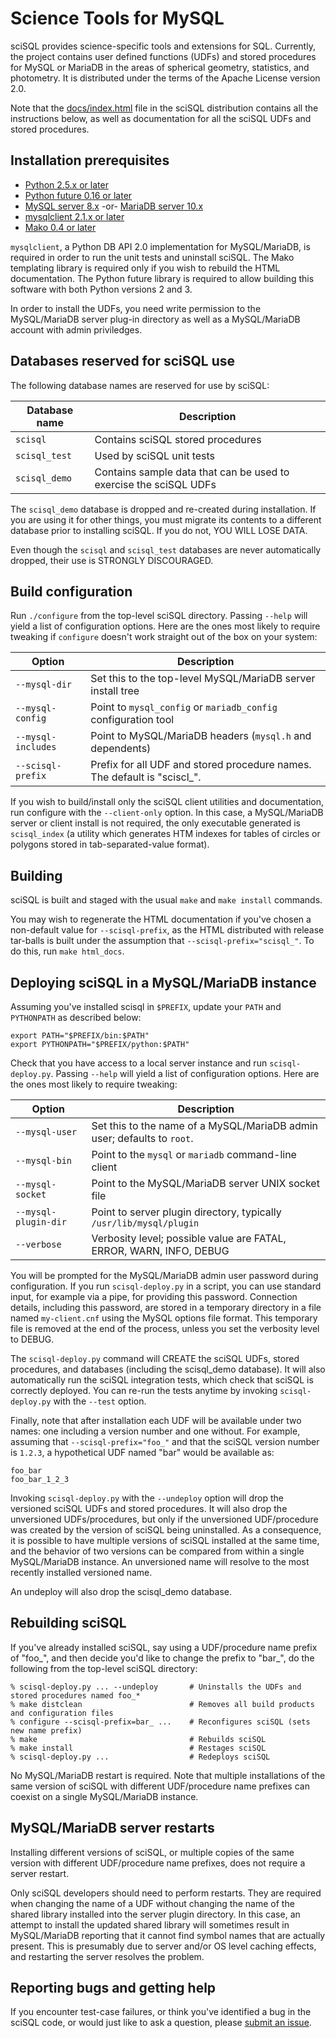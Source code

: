 Science Tools for MySQL
=======================

sciSQL provides science-specific tools and extensions for SQL. Currently,
the project contains user defined functions (UDFs) and stored procedures for
MySQL or MariaDB in the areas of spherical geometry, statistics, and photometry.
It is distributed under the terms of the Apache License version 2.0.

Note that the [docs/index.html](docs/index.html) file in the sciSQL
distribution contains all the instructions below, as well as documentation
for all the sciSQL UDFs and stored procedures.

Installation prerequisites
--------------------------

- [Python 2.5.x or later](http://www.python.org/download/)
- [Python future 0.16 or later](http://python-future.org/index.html)
- [MySQL server 8.x](https://dev.mysql.com/downloads/mysql/) -or- [MariaDB server 10.x](https://mariadb.com/downloads/)
- [mysqlclient 2.1.x or later](https://github.com/PyMySQL/mysqlclient)
- [Mako 0.4 or later](http://www.makotemplates.org/download.html)

`mysqlclient`, a Python DB API 2.0 implementation for MySQL/MariaDB, is required
in order to run the unit tests and uninstall sciSQL. The Mako templating library is
required only if you wish to rebuild the HTML documentation. The Python
future library is required to allow building this software with both Python
versions 2 and 3.

In order to install the UDFs, you need write permission to the MySQL/MariaDB server
plug-in directory as well as a MySQL/MariaDB account with admin priviledges.

Databases reserved for sciSQL use
---------------------------------

The following database names are reserved for use by sciSQL:

| Database name | Description                                                       |
| ------------- | ----------------------------------------------------------------- |
| `scisql`      | Contains sciSQL stored procedures                                 |
| `scisql_test` | Used by sciSQL unit tests                                         |
| `scisql_demo` | Contains sample data that can be used to exercise the sciSQL UDFs |

The `scisql_demo` database is dropped and re-created during installation. If
you are using it for other things, you must migrate its contents to a different
database prior to installing sciSQL. If you do not, YOU WILL LOSE DATA.

Even though the `scisql` and `scisql_test` databases are never automatically
dropped, their use is STRONGLY DISCOURAGED.

Build configuration
--------------------

Run `./configure` from the top-level sciSQL directory. Passing `--help` will
yield a list of configuration options. Here are the ones most likely to require
tweaking if `configure` doesn't work straight out of the box on your system:

| Option             | Description                                                              |
| ------------------ | ------------------------------------------------------------------------ |
| `--mysql-dir`      | Set this to the top-level MySQL/MariaDB server install tree              |
| `--mysql-config`   | Point to `mysql_config` or `mariadb_config` configuration tool           |
| `--mysql-includes` | Point to MySQL/MariaDB headers (`mysql.h` and dependents)                |
| `--scisql-prefix`  | Prefix for all UDF and stored procedure names. The default is "sciscl_". |

If you wish to build/install only the sciSQL client utilities and documentation,
run configure with the `--client-only` option. In this case, a MySQL/MariaDB server or
client install is not required, the only executable generated is `scisql_index`
(a utility which generates HTM indexes for tables of circles or polygons stored
in tab-separated-value format).

Building
--------

sciSQL is built and staged with the usual `make` and `make install` commands.

You may wish to regenerate the HTML documentation if you've chosen a
non-default value for `--scisql-prefix`, as the HTML distributed with release
tar-balls is built under the assumption that `--scisql-prefix="scisql_"`.
To do this, run `make html_docs`.

Deploying sciSQL in a MySQL/MariaDB instance
--------------------------------------------

Assuming you've installed scisql in `$PREFIX`, update your `PATH` and
`PYTHONPATH` as described below:

    export PATH="$PREFIX/bin:$PATH"
    export PYTHONPATH="$PREFIX/python:$PATH"

Check that you have access to a local server instance and run `scisql-deploy.py`. Passing
`--help` will yield a list of configuration options. Here are the ones most likely to require
tweaking:

| Option               | Description                                                              |
| -------------------- | ------------------------------------------------------------------------ |
| `--mysql-user`       | Set this to the name of a MySQL/MariaDB admin user; defaults to `root`.  |
| `--mysql-bin`        | Point to the `mysql` or `mariadb` command-line client                    |
| `--mysql-socket`     | Point to the MySQL/MariaDB server UNIX socket file        |
| `--mysql-plugin-dir` | Point to server plugin directory, typically `/usr/lib/mysql/plugin`      |
| `--verbose`          | Verbosity level; possible value are FATAL, ERROR, WARN, INFO, DEBUG      |

You will be prompted for the MySQL/MariaDB admin user password during configuration.
If you run `scisql-deploy.py` in a script, you can
use standard input, for example via a pipe, for providing this password.
Connection details, including this password, are stored in a temporary directory in a file named
`my-client.cnf` using the MySQL options file format. This temporary file is removed at the end
of the process, unless you set the verbosity level to DEBUG.

The `scisql-deploy.py` command will CREATE the sciSQL UDFs, stored procedures, and
databases (including the scisql_demo database). It will also automatically
run the sciSQL integration tests, which check that sciSQL is correctly deployed.
You can re-run the tests anytime by invoking `scisql-deploy.py` with the `--test` option.

Finally, note that after installation each UDF will be available under two
names: one including a version number and one without. For example, assuming
that `--scisql-prefix="foo_"` and that the sciSQL version number is `1.2.3`,
a hypothetical UDF named "bar" would be available as:

    foo_bar
    foo_bar_1_2_3

Invoking `scisql-deploy.py` with the `--undeploy` option
will drop the versioned sciSQL UDFs and stored
procedures. It will also drop the unversioned UDFs/procedures, but only
if the unversioned UDF/procedure was created by the version of
sciSQL being uninstalled. As a consequence, it is possible to have
multiple versions of sciSQL installed at the same time, and the behavior
of two versions can be compared from within a single MySQL/MariaDB instance.
An unversioned name will resolve to the most recently installed versioned
name.

An undeploy will also drop the scisql_demo database.

Rebuilding sciSQL
-----------------

If you've already installed sciSQL, say using a UDF/procedure name
prefix of "foo_", and then decide you'd like to change the prefix to "bar_",
do the following from the top-level sciSQL directory:

    % scisql-deploy.py ... --undeploy       # Uninstalls the UDFs and stored procedures named foo_*
    % make distclean                        # Removes all build products and configuration files
    % configure --scisql-prefix=bar_ ...    # Reconfigures sciSQL (sets new name prefix)
    % make                                  # Rebuilds sciSQL
    % make install                          # Restages sciSQL
    % scisql-deploy.py ...                  # Redeploys sciSQL

No MySQL/MariaDB restart is required. Note that multiple installations of the same
version of sciSQL with different UDF/procedure name prefixes can coexist on
a single MySQL/MariaDB instance.

MySQL/MariaDB server restarts
-----------------------------

Installing different versions of sciSQL, or multiple copies of the same
version with different UDF/procedure name prefixes, does not require a
server restart.

Only sciSQL developers should need to perform restarts. They are
required when changing the name of a UDF without changing the name of the
shared library installed into the server plugin directory. In this case,
an attempt to install the updated shared library will sometimes result in
MySQL/MariaDB reporting that it cannot find symbol names that are actually
present. This is presumably due to server and/or OS level caching
effects, and restarting the server resolves the problem.

Reporting bugs and getting help
-------------------------------

If you encounter test-case failures, or think you've identified a
bug in the sciSQL code, or would just like to ask a question, please
[submit an issue](https://github.com/smonkewitz/scisql/issues).
